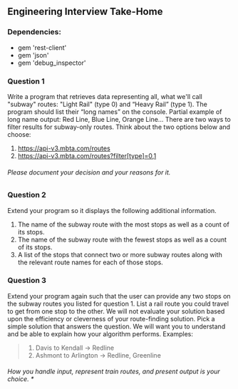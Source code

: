 ## Engineering Interview Take-Home

### Dependencies:
* gem 'rest-client'
* gem 'json'
* gem 'debug_inspector'


### Question 1
Write a program that retrieves data representing all, what we'll call "subway"
routes: "Light Rail" (type 0) and “Heavy Rail” (type 1). The program should list
their “long names” on the console.
Partial example of long name output: Red Line, Blue Line, Orange Line...
There are two ways to filter results for subway-only routes. Think about the two options below
and choose:
1. https://api-v3.mbta.com/routes
2. https://api-v3.mbta.com/routes?filter[type]=0,1
###### Please document your decision and your reasons for it.
### Question 2
Extend your program so it displays the following additional information.
1. The name of the subway route with the most stops as well as a count of its stops.
2. The name of the subway route with the fewest stops as well as a count of its stops.
3. A list of the stops that connect two or more subway routes along with the relevant route
names for each of those stops.
### Question 3
Extend your program again such that the user can provide any two stops on the
subway routes you listed for question 1.
List a rail route you could travel to get from one stop to the other. We will
not evaluate your solution based upon the efficiency or cleverness of your
route-finding solution. Pick a simple solution that answers the question. We
will want you to understand and be able to explain how your algorithm performs.
Examples:
> 1. Davis to Kendall -> Redline
> 2. Ashmont to Arlington -> Redline, Greenline
###### How you handle input, represent train routes, and present output is your choice. *
